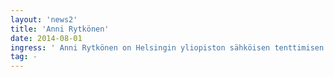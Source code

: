 ```yaml
---
layout: 'news2'
title: 'Anni Rytkönen'
date: 2014-08-01
ingress: ' Anni Rytkönen on Helsingin yliopiston sähköisen tenttimisen projektipäällikkö ja  EXAM-projektissa projektiryhmän jäsen. Pyrkii edistämään sähköistä tenttimistä Helsingin yliopistossa myös tutkimusperustaisesti, nykykäyttöä analysoiden ja käyttäjiä kuunnellen, ja sitä kautta sähköisen tenttimisen pedagogisia lisäarvoja korostaen.'
tag: -
---
```

